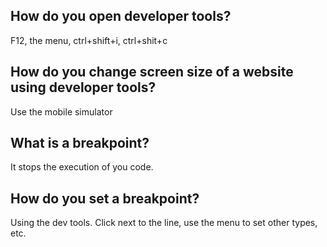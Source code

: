 ## How do you open developer tools?
F12, the menu, ctrl+shift+i, ctrl+shit+c

## How do you change screen size of a website using developer tools?
Use the mobile simulator

## What is a breakpoint?
It stops the execution of you code.

## How do you set a breakpoint?
Using the dev tools. Click next to the line, use the menu to set other types, etc.